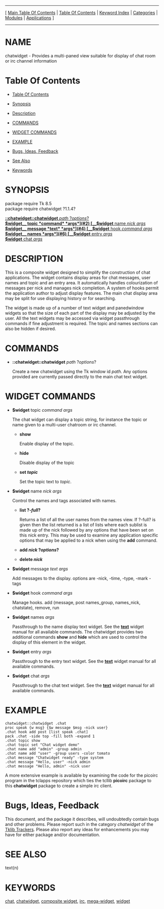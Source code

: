 
[//000000001]: # (chatwidget \- Composite widget for chat applications)
[//000000002]: # (Generated from file 'chatwidget\.man' by tcllib/doctools with format 'markdown')
[//000000003]: # (chatwidget\(n\) 1\.1\.4 tklib "Composite widget for chat applications")

<hr> [ <a href="../../../../toc.md">Main Table Of Contents</a> &#124; <a
href="../../../toc.md">Table Of Contents</a> &#124; <a
href="../../../../index.md">Keyword Index</a> &#124; <a
href="../../../../toc0.md">Categories</a> &#124; <a
href="../../../../toc1.md">Modules</a> &#124; <a
href="../../../../toc2.md">Applications</a> ] <hr>

# NAME

chatwidget \- Provides a multi\-paned view suitable for display of chat room or
irc channel information

# <a name='toc'></a>Table Of Contents

  - [Table Of Contents](#toc)

  - [Synopsis](#synopsis)

  - [Description](#section1)

  - [COMMANDS](#section2)

  - [WIDGET COMMANDS](#section3)

  - [EXAMPLE](#section4)

  - [Bugs, Ideas, Feedback](#section5)

  - [See Also](#seealso)

  - [Keywords](#keywords)

# <a name='synopsis'></a>SYNOPSIS

package require Tk 8\.5  
package require chatwidget ?1\.1\.4?  

[__::chatwidget::chatwidget__ *path* ?*options*?](#1)  
[__$widget__ topic *command* *args*](#2)  
[__$widget__ name *nick* *args*](#3)  
[__$widget__ message *text* *args*](#4)  
[__$widget__ hook *command* *args*](#5)  
[__$widget__ names *args*](#6)  
[__$widget__ entry *args*](#7)  
[__$widget__ chat *args*](#8)  

# <a name='description'></a>DESCRIPTION

This is a composite widget designed to simplify the construction of chat
applications\. The widget contains display areas for chat messages, user names
and topic and an entry area\. It automatically handles colourization of messages
per nick and manages nick completion\. A system of hooks permit the application
author to adjust display features\. The main chat display area may be split for
use displaying history or for searching\.

The widget is made up of a number of text widget and panedwindow widgets so that
the size of each part of the display may be adjusted by the user\. All the text
widgets may be accessed via widget passthrough commands if fine adjustment is
required\. The topic and names sections can also be hidden if desired\.

# <a name='section2'></a>COMMANDS

  - <a name='1'></a>__::chatwidget::chatwidget__ *path* ?*options*?

    Create a new chatwidget using the Tk window id *path*\. Any options
    provided are currently passed directly to the main chat text widget\.

# <a name='section3'></a>WIDGET COMMANDS

  - <a name='2'></a>__$widget__ topic *command* *args*

    The chat widget can display a topic string, for instance the topic or name
    given to a multi\-user chatroom or irc channel\.

      * __show__

        Enable display of the topic\.

      * __hide__

        Disable display of the topic

      * __set *topic*__

        Set the topic text to *topic*\.

  - <a name='3'></a>__$widget__ name *nick* *args*

    Control the names and tags associated with names\.

      * __list ?*\-full*?__

        Returns a list of all the user names from the names view\. If ?\-full? is
        given then the list returned is a list of lists where each sublist is
        made up of the nick followed by any options that have been set on this
        nick entry\. This may be used to examine any application specific options
        that may be applied to a nick when using the __add__ command\.

      * __add *nick* ?*options*?__

      * __delete *nick*__

  - <a name='4'></a>__$widget__ message *text* *args*

    Add messages to the display\. options are \-nick, \-time, \-type, \-mark \-tags

  - <a name='5'></a>__$widget__ hook *command* *args*

    Manage hooks\. add \(message, post names\_group, names\_nick, chatstate\),
    remove, run

  - <a name='6'></a>__$widget__ names *args*

    Passthrough to the name display text widget\. See the
    __[text](\.\./\.\./\.\./\.\./index\.md\#text)__ widget manual for all
    available commands\. The chatwidget provides two additional commands
    __show__ and __hide__ which are used to control the display of this
    element in the widget\.

  - <a name='7'></a>__$widget__ entry *args*

    Passthrough to the entry text widget\. See the
    __[text](\.\./\.\./\.\./\.\./index\.md\#text)__ widget manual for all
    available commands\.

  - <a name='8'></a>__$widget__ chat *args*

    Passthrough to the chat text widget\. See the
    __[text](\.\./\.\./\.\./\.\./index\.md\#text)__ widget manual for all
    available commands\.

# <a name='section4'></a>EXAMPLE

    chatwidget::chatwidget .chat
    proc speak {w msg} {$w message $msg -nick user}
    .chat hook add post [list speak .chat]
    pack .chat -side top -fill both -expand 1
    .chat topic show
    .chat topic set "Chat widget demo"
    .chat name add "admin" -group admin
    .chat name add "user" -group users -color tomato
    .chat message "Chatwidget ready" -type system
    .chat message "Hello, user" -nick admin
    .chat message "Hello, admin" -nick user

A more extensive example is available by examining the code for the picoirc
program in the tclapps repository which ties the tcllib __picoirc__ package
to this __chatwidget__ package to create a simple irc client\.

# <a name='section5'></a>Bugs, Ideas, Feedback

This document, and the package it describes, will undoubtedly contain bugs and
other problems\. Please report such in the category *chatwidget* of the [Tklib
Trackers](http://core\.tcl\.tk/tklib/reportlist)\. Please also report any ideas
for enhancements you may have for either package and/or documentation\.

# <a name='seealso'></a>SEE ALSO

text\(n\)

# <a name='keywords'></a>KEYWORDS

[chat](\.\./\.\./\.\./\.\./index\.md\#chat),
[chatwidget](\.\./\.\./\.\./\.\./index\.md\#chatwidget), [composite
widget](\.\./\.\./\.\./\.\./index\.md\#composite\_widget),
[irc](\.\./\.\./\.\./\.\./index\.md\#irc),
[mega\-widget](\.\./\.\./\.\./\.\./index\.md\#mega\_widget),
[widget](\.\./\.\./\.\./\.\./index\.md\#widget)

